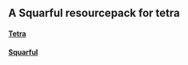 ## A Squarful resourcepack for tetra
####    [Tetra](https://github.com/mickelus/tetra)
####    [Squarful](https://modrinth.com/resourcepack/xekrsquarepattern)